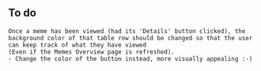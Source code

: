 ## To do

    Once a meme has been viewed (had its 'Details' button clicked), the background color of that table row should be changed so that the user can keep track of what they have viewed 
    (Even if the Memes Overview page is refreshed).
    - Change the color of the button instead, more visually appealing :-)



